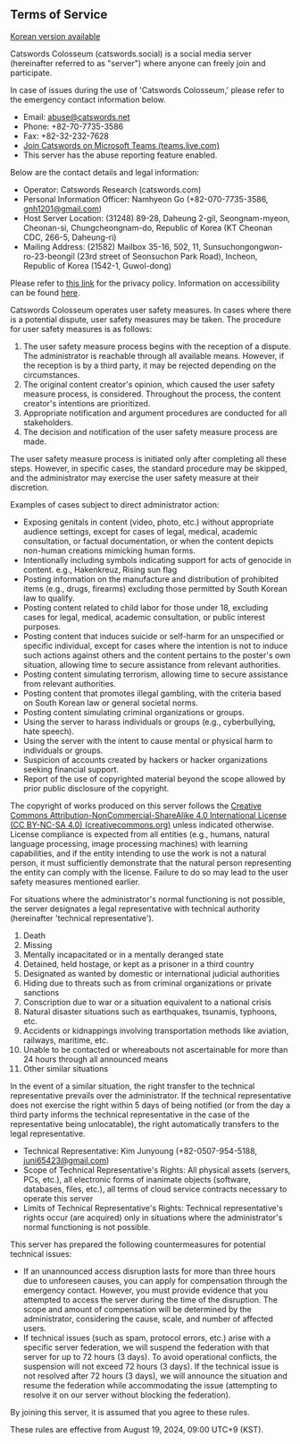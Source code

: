 ## Terms of Service
[Korean version available](site_extended_description.md)

Catswords Colosseum (catswords.social) is a social media server (hereinafter referred to as "server") where anyone can freely join and participate.

In case of issues during the use of 'Catswords Colosseum,' please refer to the emergency contact information below.

* Email: abuse@catswords.net
* Phone: +82-70-7735-3586
* Fax: +82-32-232-7628
* [Join Catswords on Microsoft Teams (teams.live.com)](https://teams.live.com/l/community/FEACHncAhq8ldnojAI)
* This server has the abuse reporting feature enabled.

Below are the contact details and legal information:

* Operator: Catswords Research (catswords.com)
* Personal Information Officer: Namhyeon Go (+82-070-7735-3586, gnh1201@gmail.com)
* Host Server Location: (31248) 89-28, Daheung 2-gil, Seongnam-myeon, Cheonan-si, Chungcheongnam-do, Republic of Korea (KT Cheonan CDC, 266-5, Daheung-ri)
* Mailing Address: (21582) Mailbox 35-16, 502, 11, Sunsuchongongwon-ro-23-beongil (23rd street of Seonsuchon Park Road), Incheon, Republic of Korea (1542-1, Guwol-dong)

Please refer to [this link](site_terms.md) for the privacy policy. Information on accessibility can be found [here](accessibility.md).

Catswords Colosseum operates user safety measures. In cases where there is a potential dispute, user safety measures may be taken. The procedure for user safety measures is as follows:

1. The user safety measure process begins with the reception of a dispute. The administrator is reachable through all available means. However, if the reception is by a third party, it may be rejected depending on the circumstances.
2. The original content creator's opinion, which caused the user safety measure process, is considered. Throughout the process, the content creator's intentions are prioritized.
3. Appropriate notification and argument procedures are conducted for all stakeholders.
4. The decision and notification of the user safety measure process are made.

The user safety measure process is initiated only after completing all these steps. However, in specific cases, the standard procedure may be skipped, and the administrator may exercise the user safety measure at their discretion.

Examples of cases subject to direct administrator action:

* Exposing genitals in content (video, photo, etc.) without appropriate audience settings, except for cases of legal, medical, academic consultation, or factual documentation, or when the content depicts non-human creations mimicking human forms.
* Intentionally including symbols indicating support for acts of genocide in content. e.g., Hakenkreuz, Rising sun flag
* Posting information on the manufacture and distribution of prohibited items (e.g., drugs, firearms) excluding those permitted by South Korean law to qualify.
* Posting content related to child labor for those under 18, excluding cases for legal, medical, academic consultation, or public interest purposes.
* Posting content that induces suicide or self-harm for an unspecified or specific individual, except for cases where the intention is not to induce such actions against others and the content pertains to the poster's own situation, allowing time to secure assistance from relevant authorities.
* Posting content simulating terrorism, allowing time to secure assistance from relevant authorities.
* Posting content that promotes illegal gambling, with the criteria based on South Korean law or general societal norms.
* Posting content simulating criminal organizations or groups.
* Using the server to harass individuals or groups (e.g., cyberbullying, hate speech).
* Using the server with the intent to cause mental or physical harm to individuals or groups.
* Suspicion of accounts created by hackers or hacker organizations seeking financial support.
* Report of the use of copyrighted material beyond the scope allowed by prior public disclosure of the copyright.

The copyright of works produced on this server follows the [Creative Commons Attribution-NonCommercial-ShareAlike 4.0 International License (CC BY-NC-SA 4.0) (creativecommons.org)](https://creativecommons.org/licenses/by-nc-sa/4.0/) unless indicated otherwise. License compliance is expected from all entities (e.g., humans, natural language processing, image processing machines) with learning capabilities, and if the entity intending to use the work is not a natural person, it must sufficiently demonstrate that the natural person representing the entity can comply with the license. Failure to do so may lead to the user safety measures mentioned earlier.

For situations where the administrator's normal functioning is not possible, the server designates a legal representative with technical authority (hereinafter 'technical representative').

1. Death
2. Missing
3. Mentally incapacitated or in a mentally deranged state
4. Detained, held hostage, or kept as a prisoner in a third country
5. Designated as wanted by domestic or international judicial authorities
6. Hiding due to threats such as from criminal organizations or private sanctions
7. Conscription due to war or a situation equivalent to a national crisis
8. Natural disaster situations such as earthquakes, tsunamis, typhoons, etc.
9. Accidents or kidnappings involving transportation methods like aviation, railways, maritime, etc.
10. Unable to be contacted or whereabouts not ascertainable for more than 24 hours through all announced means
11. Other similar situations

In the event of a similar situation, the right transfer to the technical representative prevails over the administrator. If the technical representative does not exercise the right within 5 days of being notified (or from the day a third party informs the technical representative in the case of the representative being unlocatable), the right automatically transfers to the legal representative.

* Technical Representative: Kim Junyoung (+82-0507-954-5188, juni65423@gmail.com)
* Scope of Technical Representative's Rights: All physical assets (servers, PCs, etc.), all electronic forms of inanimate objects (software, databases, files, etc.), all terms of cloud service contracts necessary to operate this server
* Limits of Technical Representative's Rights: Technical representative's rights occur (are acquired) only in situations where the administrator's normal functioning is not possible.

This server has prepared the following countermeasures for potential technical issues:

* If an unannounced access disruption lasts for more than three hours due to unforeseen causes, you can apply for compensation through the emergency contact. However, you must provide evidence that you attempted to access the server during the time of the disruption. The scope and amount of compensation will be determined by the administrator, considering the cause, scale, and number of affected users.
* If technical issues (such as spam, protocol errors, etc.) arise with a specific server federation, we will suspend the federation with that server for up to 72 hours (3 days). To avoid operational conflicts, the suspension will not exceed 72 hours (3 days). If the technical issue is not resolved after 72 hours (3 days), we will announce the situation and resume the federation while accommodating the issue (attempting to resolve it on our server without blocking the federation).

By joining this server, it is assumed that you agree to these rules.

These rules are effective from August 19, 2024, 09:00 UTC+9 (KST).
